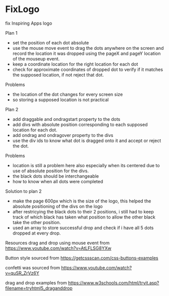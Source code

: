 # FixLogo
 fix Inspiring Apps logo

Plan 1
- set the position of each dot absolute
- use the mouse move event to drag the dots anywhere on the screen and record the location it was dropped using the pageX and pageY location of the mouseup event.
- keep a coordinate location for the right location for each dot 
- check for approximate coordinates of dropped dot to verify if it matches the supposed location, if not reject that dot.

Problems
 - the location of the dot changes for every screen size
 - so storing a supposed location is not practical

Plan 2
- add draggable and ondragstart property to the dots
- add divs with absolute position corresponding to each supposed location for each dot.
- add ondrag and ondragover property to the divs
- use the div ids to know what dot is dragged onto it and accept or reject the dot.

Problems
- location is still a problem here also especially when its centered due to use of absolute position for the divs.
- the black dots should be interchangeable
- how to know when all dots were completed

Solution to plan 2
- make the page 600px which is the size of the logo, this helped the absolute positioning of the divs on the logo
- after restricying the black dots to their 2 positions, i still had to keep track of which black has taken what position to allow the other black take the other position.
- used an array to store successful drop and check if i have all 5 dots dropped at every drop.

Resources
 drag and drop using mouse event from https://www.youtube.com/watch?v=AtLFLSG8YXw

 Button style sourced from https://getcssscan.com/css-buttons-examples

 confetti was sourced from https://www.youtube.com/watch?v=quSR_ZrVz6Y
 
 drag and drop examples from https://www.w3schools.com/html/tryit.asp?filename=tryhtml5_draganddrop